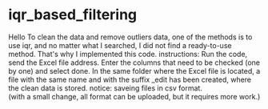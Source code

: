 # iqr_based_filtering

Hello
To clean the data and remove outliers data, one of the methods is to use iqr, and no matter what I searched, I did not find a ready-to-use method.
That's why I implemented this code.
instructions:
Run the code, send the Excel file address.
Enter the columns that need to be checked (one by one) and select done.
In the same folder where the Excel file is located, a file with the same name and with the suffix _edit has been created, where the clean data is stored.
notice: 
saveing files in csv format.  
(with a small change, all format can be uploaded, but it requires more work.)
